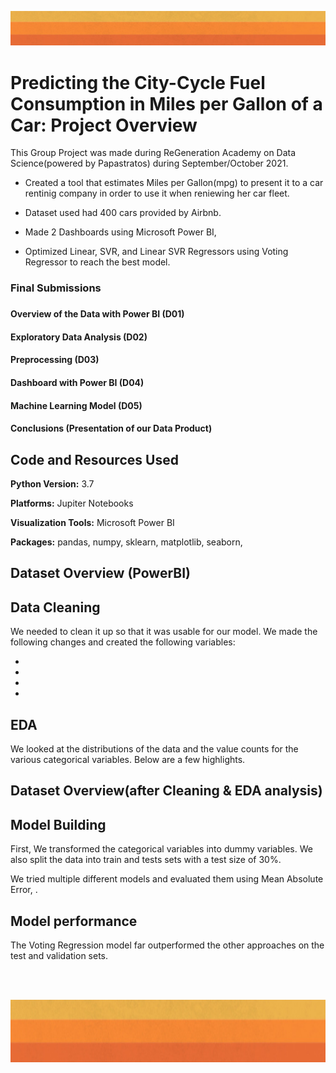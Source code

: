<html>

<p align="left"><img width="1000" height="auto" src="Images/header.PNG"></p>          

<body>

<p>

 

# Predicting the City-Cycle Fuel Consumption in Miles per Gallon of a Car: Project Overview 
This Group Project was made during ReGeneration Academy on Data Science(powered by Papastratos) during September/October 2021.
 
* Created a tool that estimates Miles per Gallon(mpg) to present it to a car rentinig company in order to use it when reniewing her car fleet.

* Dataset used had 400 cars provided by Airbnb.

* Made 2 Dashboards using Microsoft Power BI, 

* Optimized Linear, SVR, and Linear SVR  Regressors using Voting Regressor to reach the best model. 
 
<h3>Final Submissions<h3>

<h4> Overview of the Data with Power BI (D01)

<h4> Exploratory Data Analysis (D02)

<h4> Preprocessing (D03)

<h4> Dashboard with Power BI (D04)

<h4> Machine Learning Model (D05)

<h4> Conclusions (Presentation of our Data Product)




## Code and Resources Used 

**Python Version:** 3.7  
 
**Platforms:** Jupiter Notebooks
 
**Visualization Tools:** Microsoft Power BI

**Packages:** pandas, numpy, sklearn, matplotlib, seaborn, 

## Dataset Overview (PowerBI)
 
## Data Cleaning

We needed to clean it up so that it was usable for our model. We made the following changes and created the following variables:



*  

*  

*  

*  



## EDA

We looked at the distributions of the data and the value counts for the various categorical variables. Below are a few highlights. 


## Dataset Overview(after Cleaning & EDA analysis) 

## Model Building 


First, We transformed the categorical variables into dummy variables. We also split the data into train and tests sets with a test size of 30%.   


We tried multiple different models and evaluated them using Mean Absolute Error, .    


## Model performance

The Voting Regression model far outperformed the other approaches on the test and validation sets. 


<br>
<br>
<p align="center"><kbd><img width="1000" height="100" src="Images/header.PNG"></kbd></p><br>                     
<br>
</body>
</html>
